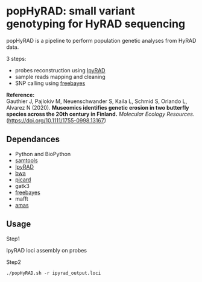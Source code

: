 # popHyRAD: small variant genotyping for HyRAD sequencing


popHyRAD is a pipeline to perform population genetic analyses from HyRAD data. 

3 steps:

* probes reconstruction using [IpyRAD](https://ipyrad.readthedocs.io/) 
* sample reads mapping and cleaning
* SNP calling using [freebayes](https://github.com/ekg/freebayes)

**Reference:**   
Gauthier J, Pajlokiv M, Neuenschwander S, Kaila L, Schmid S, Orlando L, Alvarez N (2020). **Museomics identifies genetic erosion in two butterfly species across the 20th century in Finland.**  _Molecular Ecology Resources_.
(https://doi.org/10.1111/1755-0998.13167)


## Dependances

* Python and BioPython
* [samtools](http://www.htslib.org/)
* [IpyRAD](https://ipyrad.readthedocs.io)
* [bwa](http://bio-bwa.sourceforge.net/)
* [picard](https://broadinstitute.github.io/picard/)
* gatk3 
* [freebayes](https://github.com/ekg/freebayes)
* mafft 
* [amas](https://github.com/marekborowiec/AMAS)


## Usage
Step1

IpyRAD loci assembly on probes

Step2


```
./popHyRAD.sh -r ipyrad_output.loci 

```
